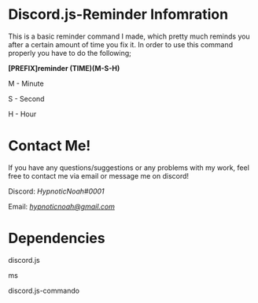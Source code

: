 # Discord.js-Reminder Infomration 

This is a basic reminder command I made, which pretty much reminds you after a certain amount of time you fix it. In order to use this command properly you have to do the following;

**[PREFIX]reminder (TIME)(M-S-H)**

M - Minute

S - Second

H - Hour

# Contact Me!
 If you have any questions/suggestions or any problems with my work, feel free to contact me via email or message me on discord!

 Discord: *HypnoticNoah#0001*

 Email: *hypnoticnoah@gmail.com*

# Dependencies 

discord.js 

ms  

discord.js-commando
